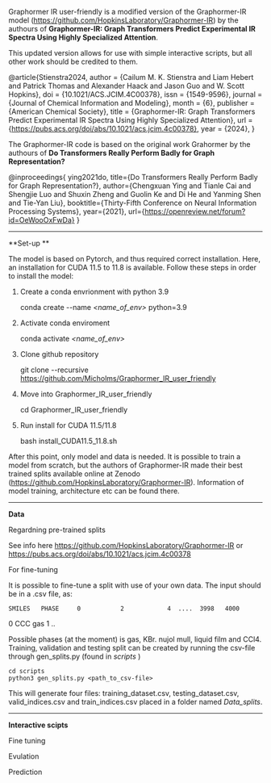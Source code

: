 Graphormer IR user-friendly is a modified version of the Graphormer-IR model (https://github.com/HopkinsLaboratory/Graphormer-IR) by the authours of **Graphormer-IR: Graph Transformers Predict Experimental IR Spectra Using Highly Specialized Attention**. 

This updated version allows for use with simple interactive scripts, but all other work should be credited to them. 

@article{Stienstra2024, author = {Cailum M. K. Stienstra and Liam Hebert and Patrick Thomas and Alexander Haack and Jason Guo and W. Scott Hopkins}, doi = {10.1021/ACS.JCIM.4C00378}, issn = {1549-9596}, journal = {Journal of Chemical Information and Modeling}, month = {6}, publisher = {American Chemical Society}, title = {Graphormer-IR: Graph Transformers Predict Experimental IR Spectra Using Highly Specialized Attention}, url = {https://pubs.acs.org/doi/abs/10.1021/acs.jcim.4c00378}, year = {2024}, }

The Graphormer-IR code is based on the original work Grahormer by the authours of **Do Transformers Really Perform Badly for Graph Representation?**

@inproceedings{ ying2021do, title={Do Transformers Really Perform Badly for Graph Representation?}, author={Chengxuan Ying and Tianle Cai and Shengjie Luo and Shuxin Zheng and Guolin Ke and Di He and Yanming Shen and Tie-Yan Liu}, booktitle={Thirty-Fifth Conference on Neural Information Processing Systems}, year={2021}, url={https://openreview.net/forum?id=OeWooOxFwDa} }

---------------------------------------------------------------------
**Set-up **

The model is based on Pytorch, and thus required correct installation. Here, an installation for CUDA 11.5 to 11.8 is available. Follow these steps in order to install the model:
  1. Create a conda envrionment with python 3.9

     conda create --name _<name_of_env>_ python=3.9

  2. Activate conda enviroment

     conda activate _<name_of_env>_

  3. Clone github repository

     git clone --recursive https://github.com/Micholms/Graphormer_IR_user_friendly

  4. Move into Graphormer_IR_user_friendly

     cd Graphormer_IR_user_friendly

  5. Run install for CUDA 11.5/11.8

     bash install_CUDA11.5_11.8.sh

After this point, only model and data is needed. It is possible to train a model from scratch, but the authors of Graphormer-IR made their best trained splits available online at Zenodo (https://github.com/HopkinsLaboratory/Graphormer-IR). Information of model training, architecture etc can be found there. 

-----------------------------------------------------------------------
**Data**

Regardning pre-trained splits

See info here https://github.com/HopkinsLaboratory/Graphormer-IR or https://pubs.acs.org/doi/abs/10.1021/acs.jcim.4c00378

For fine-tuning 

It is possible to fine-tune a split with use of your own data. The input should be in a .csv file, as:

    SMILES   PHASE     0           2            4  ....  3998   4000  
0    CCC      gas 
1    ..

Possible phases (at the moment) is gas, KBr. nujol mull, liquid film and CCl4. Training, validation and testing split can be created by running the csv-file through gen_splits.py (found in _scripts_ )

    cd scripts
    python3 gen_splits.py <path_to_csv-file>

This will generate four files: training_dataset.csv, testing_dataset.csv, valid_indices.csv and train_indices.csv placed in a folder named _Data_splits_. 


-----------------------------------------------------------------------
**Interactive scipts**

Fine tuning

Evulation 

Prediction



